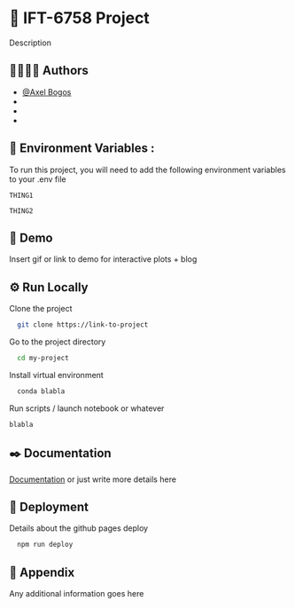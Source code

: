 # 🚀 IFT-6758 Project

Description

## 👩‍🔬👨‍🔬 Authors

- [@Axel Bogos](https://www.github.com/AxelBogos)
-
-
-

## 📐 Environment Variables :

To run this project, you will need to add the following environment variables to your .env file

`THING1`

`THING2`

## 👀️ Demo

Insert gif or link to demo for interactive plots + blog[](https://)

## ⚙️ Run Locally

Clone the project

```bash
  git clone https://link-to-project
```

Go to the project directory

```bash
  cd my-project
```

Install virtual environment

```bash
  conda blabla
```

Run scripts / launch notebook or whatever

```bash
blabla
```

## ✒️ Documentation

[Documentation](https://linktodocumentation) or just write more details here

## 📡 Deployment

Details about the github pages deploy

```bash
  npm run deploy
```

## 🔨 Appendix

Any additional information goes here
